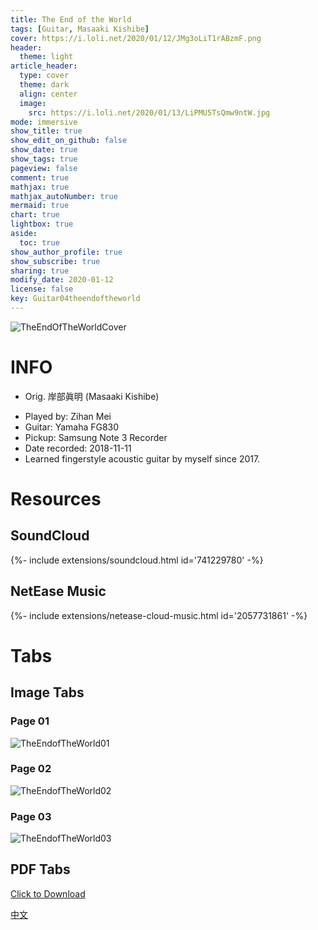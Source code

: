 ```yaml
---
title: The End of the World
tags: [Guitar, Masaaki Kishibe]
cover: https://i.loli.net/2020/01/12/JMg3oLiT1rABzmF.png
header:
  theme: light
article_header:
  type: cover
  theme: dark
  align: center
  image:
    src: https://i.loli.net/2020/01/13/LiPMU5TsQmw9ntW.jpg
mode: immersive
show_title: true
show_edit_on_github: false
show_date: true
show_tags: true
pageview: false
comment: true
mathjax: true
mathjax_autoNumber: true
mermaid: true
chart: true
lightbox: true
aside:
  toc: true
show_author_profile: true
show_subscribe: true
sharing: true
modify_date: 2020-01-12
license: false
key: Guitar04theendoftheworld
---
```


![TheEndOfTheWorldCover](https://i.loli.net/2020/01/12/JMg3oLiT1rABzmF.png)

# INFO
* Orig. 岸部眞明 (Masaaki Kishibe)
<!--more-->
* Played by: Zihan Mei
* Guitar: Yamaha FG830
* Pickup: Samsung Note 3 Recorder
* Date recorded: 2018-11-11
* Learned fingerstyle acoustic guitar by myself since 2017.

# Resources
## SoundCloud
<div>{%- include extensions/soundcloud.html id='741229780' -%}</div>

## NetEase Music
<div>{%- include extensions/netease-cloud-music.html id='2057731861' -%}</div>

# Tabs
## Image Tabs
### Page 01

![TheEndofTheWorld01](https://i.loli.net/2020/01/12/ySktBVRZIAlqFYc.jpg)

### Page 02

![TheEndofTheWorld02](https://i.loli.net/2020/01/12/ZbxCYNpycsatMlH.jpg)

### Page 03

![TheEndofTheWorld03](https://i.loli.net/2020/01/12/nl7G4pH95vbqFhs.jpg)

## PDF Tabs

[Click to Download](../assets/images/guitar/2018-11-11theendoftheworld/TheEndofTheWorld.pdf)

[中文](../zh/2018-11-11-the-end-of-the-world-zh.html)